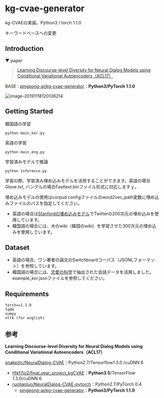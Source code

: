 # kg-cvae-generator

kg-CVAEの実装。Python3 / torch 1.1.0

キーワードベースへの変更

## Introduction

▼ paper

> [Learning Discourse-level Diversity for Neural Dialog Models using Conditional Variational Autoencoders（ACL17）](https://arxiv.org/abs/1703.10960)

BASE : [pingpong-ai/kg-cvae-generator](https://github.com/pingpong-ai/kg-cvae-generator)：**Python3/PyTorch 1.1.0**

![image-20191118120136214](https://tva1.sinaimg.cn/large/006y8mN6gy1g920fhlst7j323a0kin4w.jpg)



## Getting Started


韓国語の学習

    python main_kor.py 

英語の学習

    python main_eng.py 

学習済みモデルで推論

    python inference.py 



学習の際、学習済み埋め込みモデルを活用することができます。英語の場合Glove.txt, ハングルの場合Fasttext.binファイル形式に対応しますｙ。

埋め込みモデルの使用はcorpud configファイルのword2vec_path変数に埋め込みファイルのパスを指定してください。

- 英語の場合は[Stanfordの埋め込みモデル](https://nlp.stanford.edu/projects/glove/)でTwitterの200次元の埋め込みを使用しています。
- 韓国語の場合には、木のwiki（韓国のwiki）を学習させた300次元の埋め込みを使用しています。



## Dataset


- 英語の場合、ワン著者の論文のSwitchboardコーパス（JSONLフォーマット）を参照しています。
- 韓国語の場合には、[恋愛の科学](https://scienceoflove.co.kr/)で抽出された会話データを活用しました。example_kor.jsonファイルを参照してください。



## Requirements

```
torch==1.1.0
tqdm
numpy
nltk (for english)
```



## 参考

**Learning Discourse-level Diversity for Neural Dialog Models using Conditional Variational Autoencoders（ACL17）**

[snakeztc/NeuralDialog-CVAE](https://github.com/snakeztc/NeuralDialog-CVAE)：Python2.7/Tensorflow1.3.0 /cuDNN 6 

- [hfef7ui2/final_year_project_kgCVAE](hfef7ui2/final_year_project_kgCVAE)：**Python3.5**/TensorFlow 1.3.0/cuDNN 6
- [ruotianluo/NeuralDialog-CVAE-pytorch](ruotianluo/NeuralDialog-CVAE-pytorch)：Python2.7/PyTorch 0.4
  - [pingpong-ai/kg-cvae-generator](https://github.com/pingpong-ai/kg-cvae-generator)：**Python3/PyTorch 1.1.0**